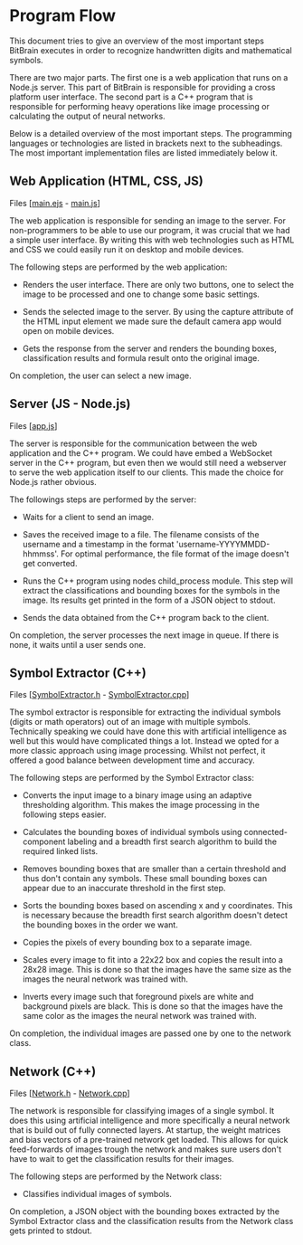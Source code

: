 # Program Flow

This document tries to give an overview of the most important steps BitBrain executes in order to recognize handwritten digits and mathematical symbols.

There are two major parts. The first one is a web application that runs on a Node.js server. This part of BitBrain is responsible for providing a cross platform user interface. The second part is a C++ program that is responsible for performing heavy operations like image processing or calculating the output of neural networks.

Below is a detailed overview of the most important steps. The programming languages or technologies are listed in brackets next to the subheadings. The most important implementation files are listed immediately below it.

## Web Application (HTML, CSS, JS)

Files [[main.ejs](WebApp/views/main.ejs) - [main.js](WebApp/public/js/main.js)]

The web application is responsible for sending an image to the server. For non-programmers to be able to use our program, it was crucial that we had a simple user interface. By writing this with web technologies such as HTML and CSS we could easily run it on desktop and mobile devices.

The following steps are performed by the web application:

- Renders the user interface. There are only two buttons, one to select the image to be processed and one to change some basic settings.

- Sends the selected image to the server. By using the capture attribute of the HTML input element we made sure the default camera app would open on mobile devices.

- Gets the response from the server and renders the bounding boxes, classification results and formula result onto the original image.

On completion, the user can select a new image.

## Server (JS - Node.js)

Files [[app.js](WebApp/app.js)]

The server is responsible for the communication between the web application and the C++ program. We could have embed a WebSocket server in the C++ program, but even then we would still need a webserver to serve the web application itself to our clients. This made the choice for Node.js rather obvious.

The followings steps are performed by the server:

- Waits for a client to send an image.

- Saves the received image to a file. The filename consists of the username and a timestamp in the format 'username-YYYYMMDD-hhmmss'. For optimal performance, the file format of the image doesn't get converted.

- Runs the C++ program using nodes child_process module. This step will extract the classifications and bounding boxes for the symbols in the image. Its results get printed in the form of a JSON object to stdout.

- Sends the data obtained from the C++ program back to the client.

On completion, the server processes the next image in queue. If there is none, it waits until a user sends one.

## Symbol Extractor (C++)

Files [[SymbolExtractor.h](BitBrain/Source/ImageProcessing/SymbolExtractor.h) - [SymbolExtractor.cpp](BitBrain/Source/ImageProcessing/SymbolExtractor.cpp)]

The symbol extractor is responsible for extracting the individual symbols (digits or math operators) out of an image with multiple symbols. Technically speaking we could have done this with artificial intelligence as well but this would have complicated things a lot. Instead we opted for a more classic approach using image processing. Whilst not perfect, it offered a good balance between development time and accuracy.

The following steps are performed by the Symbol Extractor class:

- Converts the input image to a binary image using an adaptive thresholding algorithm. This makes the image processing in the following steps easier.

- Calculates the bounding boxes of individual symbols using connected-component labeling and a breadth first search algorithm to build the required linked lists.

- Removes bounding boxes that are smaller than a certain threshold and thus don't contain any symbols. These small bounding boxes can appear due to an inaccurate threshold in the first step.

- Sorts the bounding boxes based on ascending x and y coordinates. This is necessary because the breadth first search algorithm doesn't detect the bounding boxes in the order we want.

- Copies the pixels of every bounding box to a separate image.

- Scales every image to fit into a 22x22 box and copies the result into a 28x28 image. This is done so that the images have the same size as the images the neural network was trained with.

- Inverts every image such that foreground pixels are white and background pixels are black. This is done so that the images have the same color as the images the neural network was trained with.

On completion, the individual images are passed one by one to the network class.

## Network (C++)

Files [[Network.h](BitBrain/Source/AI/Network.h) - [Network.cpp](BitBrain/Source/AI/Network.cpp)]

The network is responsible for classifying images of a single symbol. It does this using artificial intelligence and more specifically a neural network that is build out of fully connected layers. At startup, the weight matrices and bias vectors of a pre-trained network get loaded. This allows for quick feed-forwards of images trough the network and makes sure users don't have to wait to get the classification results for their images.

The following steps are performed by the Network class:

- Classifies individual images of symbols.

On completion, a JSON object with the bounding boxes extracted by the Symbol Extractor class and the classification results from the Network class gets printed to stdout.
